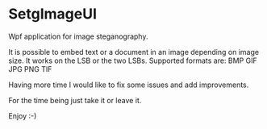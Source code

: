 # SetgImageUI

Wpf application for image steganography.

It is possible to embed text or a document in an image depending on image size.
It works on the LSB or the two LSBs.
Supported formats are:
BMP
GIF
JPG
PNG
TIF

Having more time I would like to fix some issues and add improvements.

For the time being just take it or leave it.

Enjoy :-)
